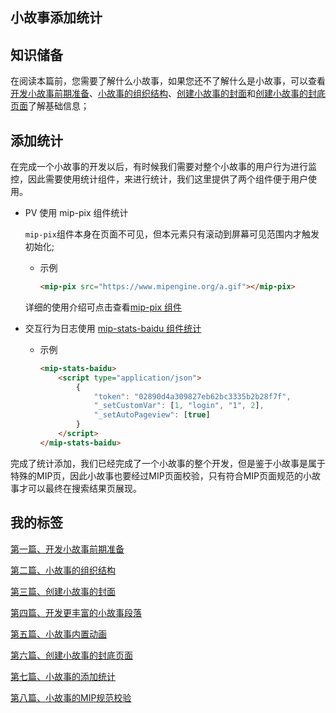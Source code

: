 ## 小故事添加统计

## 知识储备

在阅读本篇前，您需要了解什么小故事，如果您还不了解什么是小故事，可以查看[开发小故事前期准备](https://www.mipengine.org/doc/story/create1.html)、[小故事的组织结构](https://www.mipengine.org/doc/story/create2.html)、[创建小故事的封面](https://www.mipengine.org/doc/story/create3.html)和[创建小故事的封底页面](https://www.mipengine.org/doc/story/create6.html)了解基础信息；

## 添加统计

​	在完成一个小故事的开发以后，有时候我们需要对整个小故事的用户行为进行监控，因此需要使用统计组件，来进行统计，我们这里提供了两个组件便于用户使用。

- PV 使用 mip-pix 组件统计

  `mip-pix`组件本身在页面不可见，但本元素只有滚动到屏幕可见范围内才触发初始化;

  - 示例

    ```html
    <mip-pix src="https://www.mipengine.org/a.gif"></mip-pix>
    ```

  详细的使用介绍可点击查看[mip-pix 组件](https://www.mipengine.org/examples/mip/mip-pix.html)

- 交互行为日志使用 [mip-stats-baidu 组件统计](https://github.com/mipengine/mip-extensions/tree/master/src/mip-stats-baidu)

  - 示例

    ```html
    <mip-stats-baidu>
        <script type="application/json">
            {
                "token": "02890d4a309827eb62bc3335b2b28f7f",
                "_setCustomVar": [1, "login", "1", 2],
                "_setAutoPageview": [true]
            }
        </script>
    </mip-stats-baidu>
    ```

完成了统计添加，我们已经完成了一个小故事的整个开发，但是鉴于小故事是属于特殊的MIP页，因此小故事也要经过MIP页面校验，只有符合MIP页面规范的小故事才可以最终在搜索结果页展现。


## 我的标签

[第一篇、开发小故事前期准备](https://www.mipengine.org/doc/story/create1.html)

[第二篇、小故事的组织结构](https://www.mipengine.org/doc/story/create2.html)

[第三篇、创建小故事的封面](https://www.mipengine.org/doc/story/create3.html)

[第四篇、开发更丰富的小故事段落](https://www.mipengine.org/doc/story/create4.html)

[第五篇、小故事内置动画](https://www.mipengine.org/doc/story/create5.html)

[第六篇、创建小故事的封底页面](https://www.mipengine.org/doc/story/create6.html)

[第七篇、小故事的添加统计](https://www.mipengine.org/doc/story/create7.html)

[第八篇、小故事的MIP规范校验](https://www.mipengine.org/doc/story/create8.html)


